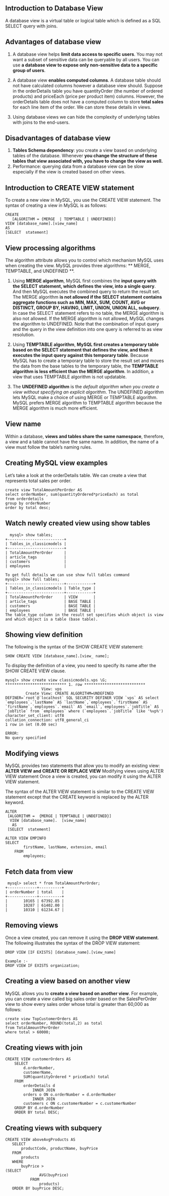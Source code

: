 ## Introduction to Database View

A database view is a virtual table or logical table which is defined as a SQL SELECT query with joins. 

## Advantages of database view

1) A database view helps **limit data access to specific users**. 
You may not want a subset of sensitive data can be queryable by all users. 
You can use **a database view to expose only non-sensitive data to a specific group of users**.

2) A database view **enables computed columns**. A database table should not have calculated columns however a database view should. 
Suppose in the orderDetails table you have quantityOrder (the number of ordered products) and priceEach (price per product item) columns.
However, the orderDetails  table does not have a computed column to store **total sales** for each line item of the order. We can 
store these details in views.

3) Using database views we can hide the complexity  of underlying tables with joins to the end-users.

## Disadvantages of database view

1) **Tables Schema dependency**: you create a view based on underlying tables of the database. Whenever 
**you change the structure of these tables that view associated with, you have to change the view as well.**
2) Performance: querying data from a database view can be slow especially if the view is created based on other views.

## Introduction to CREATE VIEW statement

To create a new view in MySQL, you use the CREATE VIEW statement. The syntax of creating a view in MySQL is as follows:

```mysql
CREATE 
   [ALGORITHM = {MERGE  | TEMPTABLE | UNDEFINED}]
VIEW [database_name].[view_name] 
AS
[SELECT  statement]
```
## View processing algorithms

The algorithm attribute allows you to control which mechanism MySQL uses when creating the view. MySQL provides three algorithms: 
** MERGE, TEMPTABLE, and UNDEFINED **.

1) Using **MERGE algorithm**, MySQL first combines the **input query with the SELECT statement, which defines the view, into a single query**. And then MySQL executes the combined query to return the result set. The MERGE  algorithm **is not allowed if the SELECT statement contains aggregate functions such as MIN, MAX, SUM, COUNT, AVG or DISTINCT, GROUP BY, HAVING, LIMIT, UNION, UNION ALL, subquery**. In case the SELECT statement refers to no table, the MERGE algorithm is also not allowed. If the MERGE  algorithm is not allowed, MySQL changes the algorithm to UNDEFINED. Note that the combination of input query and the query in the view definition into one query is referred to as view resolution.

2) Using **TEMPTABLE algorithm**, **MySQL first creates a temporary table based on the SELECT statement that defines the view, and then it executes the input query against this temporary table**. Because MySQL has to create a temporary table to store the result set and moves the data from the base tables to the temporary table, the **TEMPTABLE  algorithm is less efficient than the MERGE algorithm**. In addition, a view that uses TEMPTABLE  algorithm is not updatable.

3) The **UNDEFINED algorithm** is the *default algorithm when you create a view without specifying an explicit algorithm*. The UNDEFINED algorithm lets MySQL make a choice of using MERGE or TEMPTABLE  algorithm. MySQL prefers MERGE  algorithm to TEMPTABLE  algorithm because the MERGE algorithm is much more efficient.

## View name
Within a database, **views and tables share the same namespace**, therefore, a view and a table cannot have the same name. In addition, the name of a view must follow the table’s naming rules.

## Creating MySQL view examples
Let’s take a look at the orderDetails table. We can create a view that represents total sales per order.
```mysql
create view TotalAmountPerOrder AS
select orderNumber, sum(quantityOrdered*priceEach) as total
from orderdetails 
group by orderNumber 
order by total desc;
```

## Watch newly created view using show tables 
```mysql
  mysql> show tables;
+-------------------------+
| Tables_in_classicmodels |
+-------------------------+
| TotalAmountPerOrder     |
| article_tags            |
| customers               |
| employees               |

To get full details we can use show full tables command
mysql> show full tables;
+-------------------------+------------+
| Tables_in_classicmodels | Table_type |
+-------------------------+------------+
| TotalAmountPerOrder     | VIEW       |
| article_tags            | BASE TABLE |
| customers               | BASE TABLE |
| employees               | BASE TABLE |
The table_type column in the result set specifies which object is view and which object is a table (base table).
```
## Showing view definition
The following is the syntax of the SHOW CREATE VIEW statement:
```mysql
SHOW CREATE VIEW [database_name].[view_ name];
```
To display the definition of a view, you need to specify its name after the SHOW CREATE VIEW  clause.

```mysql
mysql> show create view classicmodels.vps \G;
*************************** 1. row ***************************
                View: vps
         Create View: CREATE ALGORITHM=UNDEFINED DEFINER=`root`@`localhost` SQL SECURITY DEFINER VIEW `vps` AS select `employees`.`lastName` AS `lastName`,`employees`.`firstName` AS `firstName`,`employees`.`email` AS `email`,`employees`.`jobTitle` AS `jobTitle` from `employees` where (`employees`.`jobTitle` like '%vp%')
character_set_client: utf8
collation_connection: utf8_general_ci
1 row in set (0.00 sec)

ERROR: 
No query specified
```

## Modifying views

MySQL provides two statements that allow you to modify an existing view: **ALTER VIEW and CREATE OR REPLACE VIEW**
Modifying views using ALTER VIEW statement
Once a view is created, you can modify it using the ALTER VIEW statement.

The syntax of the ALTER VIEW statement is similar to the CREATE VIEW statement except that the CREATE keyword is replaced by the ALTER keyword.

```mysql
ALTER
 [ALGORITHM =  {MERGE | TEMPTABLE | UNDEFINED}]
  VIEW [database_name].  [view_name]
   AS 
 [SELECT  statement]

ALTER VIEW EMPINFO
SELECT 
        firstName, lastName, extension, email
    FROM
        employees;

```

## Fetch data from view

```mysql
 mysql> select * from TotalAmountPerOrder;
+-------------+----------+
| orderNumber | total    |
+-------------+----------+
|       10165 | 67392.85 |
|       10287 | 61402.00 |
|       10310 | 61234.67 |

```

## Removing views

Once a view created, you can remove it using the **DROP VIEW statement**. The following illustrates the syntax of the DROP VIEW statement:

```mysql
DROP VIEW [IF EXISTS] [database_name].[view_name]

Example :-
DROP VIEW IF EXISTS organization;

```

## Creating a view based on another view
MySQL allows you to **create a view based on another view**. For example, you can create a view called big sales order based on the SalesPerOrder view to show every sales order whose total is greater than 60,000 as follows:
```mysql
create view TopCustomerOrders AS
select orderNumber, ROUND(total,2) as total 
from TotalAmountPerOrder
where total > 60000;
```
## Creating views with join
```mysql
CREATE VIEW customerOrders AS
    SELECT 
        d.orderNumber,
        customerName,
        SUM(quantityOrdered * priceEach) total
    FROM
        orderDetails d
            INNER JOIN
        orders o ON o.orderNumber = d.orderNumber
            INNER JOIN
        customers c ON c.customerNumber = c.customerNumber
    GROUP BY d.orderNumber
    ORDER BY total DESC;
  ```
 ## Creating views with subquery
 ```mysql
 CREATE VIEW aboveAvgProducts AS
    SELECT 
        productCode, productName, buyPrice
    FROM
        products
    WHERE
        buyPrice > 
 (SELECT 
                AVG(buyPrice)
            FROM
                products)
    ORDER BY buyPrice DESC;
  ```

